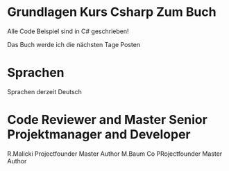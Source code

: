 # Grundlagen Kurs Csharp Zum Buch 

Alle Code Beispiel sind in C# geschrieben!

Das Buch werde ich die nächsten Tage Posten

# Sprachen 
Sprachen derzeit Deutsch

# Code Reviewer and Master Senior Projektmanager and Developer
R.Malicki   Projectfounder    Master  Author
M.Baum      Co PRojectfounder Master  Author

